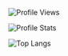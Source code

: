 ![Profile Views](https://komarev.com/ghpvc/?username=kolton-musgrove)

![Profile Stats](https://github-readme-stats.vercel.app/api?username=kolton-musgrove)

![Top Langs](https://github-readme-stats.vercel.app/api/top-langs/?username=anuraghazra&layout=compact)

